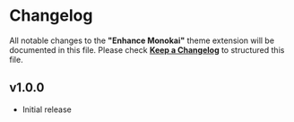 # Changelog

All notable changes to the **"Enhance Monokai"** theme extension will be documented in this file.
Please check [**Keep a Changelog**](https://keepachangelog.com/) to structured this file.

## v1.0.0

-  Initial release

